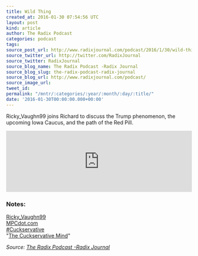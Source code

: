 ```yaml
---
title: Wild Thing
created_at: 2016-01-30 07:54:56 UTC
layout: post
kind: article
author: The Radix Podcast
categories: podcast
tags: 
source_post_url: http://www.radixjournal.com/podcast/2016/1/30/wild-thing
source_twitter_url: http://twitter.com/RadixJournal
source_twitter: RadixJournal
source_blog_name: The Radix Podcast -Radix Journal
source_blog_slug: the-radix-podcast-radix-journal
source_blog_url: http://www.radixjournal.com/podcast/
source_image_url: 
tweet_id: 
permalink: "/mntr/:categories/:year/:month/:day/:title/"
date: '2016-01-30T00:00:00.000+00:00'
---
```

<p>Ricky_Vaughn99 joins Richard to discuss the Trump phenomenon, the upcoming Iowa Caucus, and the path of the Red Pill.</p><iframe scrolling="no" src="https://w.soundcloud.com/player/?url=https%3A//api.soundcloud.com/tracks/244530649&amp;color=ff5500&amp;auto_play=false&amp;hide_related=false&amp;show_comments=true&amp;show_user=true&amp;show_reposts=false" width="100%" frameborder="no" height="166"></iframe><h3 id="notes">Notes:</h3>

<p><a href="https://twitter.com/Ricky_Vaughn99">Ricky_Vaughn99</a> <br>
<a href="http://mpcdot.com/forums/topic/8045-think-youre-a-good-ally-think-again-shitlord/">MPCdot.com</a> <br>
<a href="http://knowyourmeme.com/memes/cuckservative">#Cuckservative</a> <br>
"<a href="http://www.radixjournal.com/podcast/2015/7/26/the-cuckservative-mind">The Cuckservative Mind</a>"    </p><div class="">
    <i>Source: <a href="http://www.radixjournal.com/podcast/">The Radix Podcast -Radix Journal</a></i>
</div>
